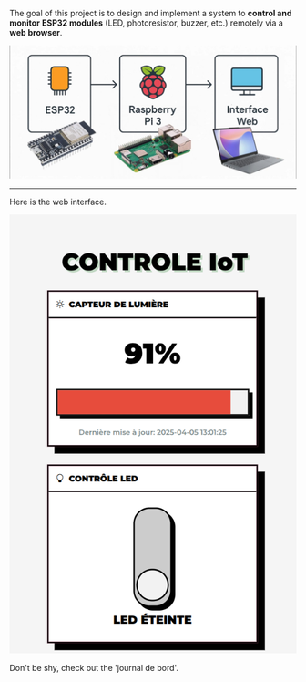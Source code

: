 The goal of this project is to design and implement a system to **control and monitor** **ESP32 modules** (LED, photoresistor, buzzer, etc.) remotely via a **web browser**.


![alt text](attachements/project.jpg)


---
Here is the web interface. 


![alt text](attachements/web_interface.png)


Don't be shy, check out the 'journal de bord'. 